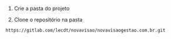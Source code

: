1. Crie a pasta do projeto

2. Clone o repositório na pasta
```
https://gitlab.com/lecdt/novavisao/novavisaogestao.com.br.git
```
